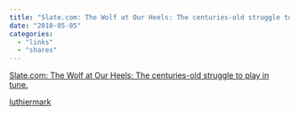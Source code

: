 ```yaml
---
title: "Slate.com: The Wolf at Our Heels: The centuries-old struggle to play in tune."
date: "2010-05-05"
categories: 
  - "links"
  - "shares"
---
```


[Slate.com: The Wolf at Our Heels: The centuries-old struggle to play in tune.](http://www.slate.com/id/2250793/)

[luthiermark](http://luthiermark.tumblr.com/post/540956548/slate-com-the-wolf-at-our-heels-the-centuries-old)
